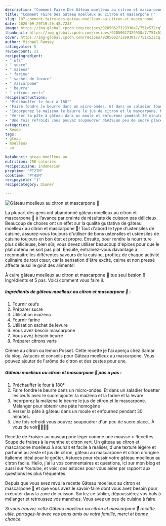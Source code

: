 ```yaml
---
description: "Comment Faire Des Gâteau moelleux au citron et mascarpone 🧀"
title: "Comment Faire Des Gâteau moelleux au citron et mascarpone 🧀"
slug: 107-comment-faire-des-gateau-moelleux-au-citron-et-mascarpone
date: 2020-09-29T19:20:48.723Z
image: https://img-global.cpcdn.com/recipes/92050627329930a7/751x532cq70/gateau-moelleux-au-citron-et-mascarpone-🧀-photo-principale-de-la-recette.jpg
thumbnail: https://img-global.cpcdn.com/recipes/92050627329930a7/751x532cq70/gateau-moelleux-au-citron-et-mascarpone-🧀-photo-principale-de-la-recette.jpg
cover: https://img-global.cpcdn.com/recipes/92050627329930a7/751x532cq70/gateau-moelleux-au-citron-et-mascarpone-🧀-photo-principale-de-la-recette.jpg
author: Michael Ramsey
ratingvalue: 5
reviewcount: 11
recipeingredient:
- " ufs"
- " sucre"
- " mazena"
- " farine"
- " sachet de levure"
- " mascarpone"
- " beurre"
- " citrons verts"
recipeinstructions:
- "Préchauffer le four à 180°"
- "Faire fondre le beurre dans un micro-ondes. Et dans un saladier fouetter les œufs avec le sucre ajouter la maïzena et la farine et la levure"
- "Incorporez la maïzena le beurre le jus de citron et le mascarpone. Mélanger pour obtenir une pâte homogène"
- "Verser la pâte à gâteau dans un moule et enfournez pendant 30 minutes."
- "Une fois refroidi vous pouvez soupoudrer d&#39;un peu de sucre place.. À vous de voir🥰😋😋😋"
categories:
- Resep
tags:
- gteau
- moelleux
- au

katakunci: gteau moelleux au 
nutrition: 250 calories
recipecuisine: Indonesian
preptime: "PT27M"
cooktime: "PT45M"
recipeyield: "1"
recipecategory: Dinner

---
```



![Gâteau moelleux au citron et mascarpone 🧀](https://img-global.cpcdn.com/recipes/92050627329930a7/751x532cq70/gateau-moelleux-au-citron-et-mascarpone-🧀-photo-principale-de-la-recette.jpg)

La plupart des gens ont abandonné gâteau moelleux au citron et mascarpone 🧀 à l'avance par crainte de résultats de cuisson pas délicieux. Beaucoup de choses ont un effet sur la qualité gustative de gâteau moelleux au citron et mascarpone 🧀! Tout d'abord le type d'ustensiles de cuisine, assurez-vous toujours d'utiliser de bons ustensiles et ustensiles de cuisine toujours en bon état et propre. Ensuite, pour rendre la nourriture plus délicieuse, bien sûr, vous devez utiliser beaucoup d'épices pour que le plat obtenu ne soit pas plat. Ensuite, entraînez-vous davantage à reconnaître les différentes saveurs de la cuisine, profitez de chaque activité culinaire de tout cœur, car la sensation d'être excité, calme et non pressé affecte aussi le goût des aliments!

<!--inarticleads1-->

À cuire gâteau moelleux au citron et mascarpone 🧀 tue seul besion 8 Ingrédients et 5 pas. Voici comment vous faire il.

##### Ingrédients de gâteau moelleux au citron et mascarpone 🧀 :

1. Fournir  œufs
1. Préparer  sucre
1. Utilisation  maïzena
1. Fournir  farine
1. Utilisation  sachet de levure
1. Vous avez besoin  mascarpone
1. Vous avez besoin  beurre
1. Préparer  citrons verts


Crème au citron ou lemon Posset. Cette recette je l&#39;ai aperçu chez Samar du blog. Astuces et conseils pour Gâteau moelleux au mascarpone. Vous pouvez ajouter de l&#39;arôme de citron et des zestes pour une. 

<!--inarticleads2-->

##### Gâteau moelleux au citron et mascarpone 🧀 pas à pas :

1. Préchauffer le four à 180°
1. Faire fondre le beurre dans un micro-ondes. Et dans un saladier fouetter les œufs avec le sucre ajouter la maïzena et la farine et la levure
1. Incorporez la maïzena le beurre le jus de citron et le mascarpone. Mélanger pour obtenir une pâte homogène
1. Verser la pâte à gâteau dans un moule et enfournez pendant 30 minutes.
1. Une fois refroidi vous pouvez soupoudrer d&#39;un peu de sucre place.. À vous de voir🥰😋😋😋


Recette de Fraisier au mascarpone léger comme une mousse &gt; Recettes. Soupe de fraises à la menthe et citron vert. Un gâteau au citron et mascarpone moelleux à souhait et facile à realiser, d&#39;une texture légère et parfumé au zeste et jus de citron, gâteau au mascarpone et citron d&#39;origine italienne idéal pour le goûter. Astuces pour réussir votre gâteau moelleux au citron facile. Hello, j&#39;ai lu vos commentaires et questions, ici sur mon blog et aussi sur Youtube, et voici des astuces pour vous aider par rapport aux questions les plus fréquentes. 

<!--inarticleads1-->

<p>
Depuis que vous avez revu la recette Gâteau moelleux au citron et mascarpone 🧀 et que vous avez le savoir-faire dont vous avez besoin pour exécuter dans la zone de cuisson. Sortez ce tablier, dépoussiérez vos bols à mélanger et retroussez vos manches. Vous avez un peu de cuisine à faire.
</p>

<p>
<i>Si vous trouvez cette Gâteau moelleux au citron et mascarpone 🧀 recette utile, partagez-la avec vos bons amis ou votre famille, merci et bonne chance.</i>
</p>
